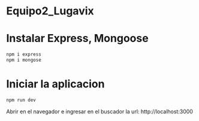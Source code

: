 # Equipo2_Lugavix

# Instalar Express, Mongoose 

```javascript 
npm i express
npm i mongose
```

# Iniciar la aplicacion

```javascript
npm run dev
```

Abrir en el navegador e ingresar en el buscador la url: http://localhost:3000
